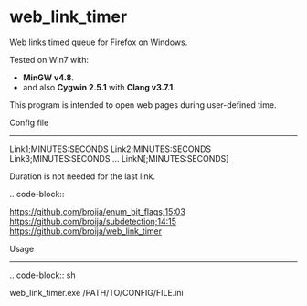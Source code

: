 web_link_timer
==============

Web links timed queue for Firefox on Windows.

Tested on Win7 with:
 - **MinGW v4.8**.
 - and also **Cygwin 2.5.1** with **Clang v3.7.1**.

This program is intended to open web pages during user-defined time.

Config file
___________

Link1;MINUTES:SECONDS
Link2;MINUTES:SECONDS
Link3;MINUTES:SECONDS
...
LinkN[;MINUTES:SECONDS]

Duration is not needed for the last link. 

.. code-block::

  https://github.com/broija/enum_bit_flags;15:03
  https://github.com/broija/subdetection;14:15
  https://github.com/broija/web_link_timer

Usage
_____

.. code-block:: sh

  web_link_timer.exe /PATH/TO/CONFIG/FILE.ini

